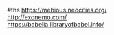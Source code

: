#ths
https://mebious.neocities.org/           
http://exonemo.com/    
https://babelia.libraryofbabel.info/    

